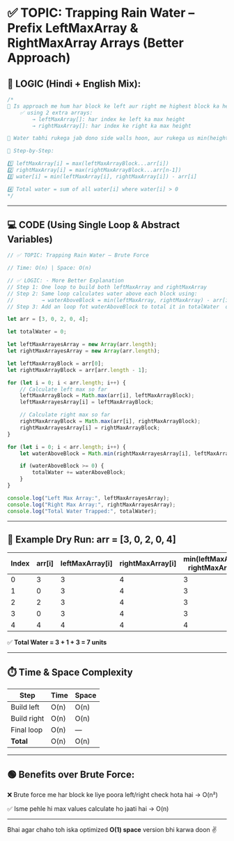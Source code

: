 # ✅ TOPIC: Trapping Rain Water – Prefix LeftMaxArray & RightMaxArray Arrays (Better Approach)

## 🔹 LOGIC (Hindi + English Mix):

```js
/*
🔸 Is approach me hum har block ke left aur right me highest block ka height pehle se hi calculate karke rakh lete hain
    ✅ using 2 extra arrays:
        → leftMaxArray[]: har index ke left ka max height
        → rightMaxArray[]: har index ke right ka max height

🔸 Water tabhi rukega jab dono side walls hoon, aur rukega us min(height of left wall, height of right wall) tak

🔹 Step-by-Step:

1️⃣ leftMaxArray[i] = max(leftMaxArrayBlock...arr[i])
2️⃣ rightMaxArray[i] = max(rightMaxArrayBlock...arr[n-1])
3️⃣ water[i] = min(leftMaxArray[i], rightMaxArray[i]) - arr[i]

4️⃣ Total water = sum of all water[i] where water[i] > 0
*/
```

---

## 💻 CODE (Using Single Loop & Abstract Variables)

```js
// ✅ TOPIC: Trapping Rain Water – Brute Force

// Time: O(n) | Space: O(n)

// ✅ LOGIC: - More Better Explanation
// Step 1: One loop to build both leftMaxArray and rightMaxArray
// Step 2: Same loop calculates water above each block using:
//         → waterAboveBlock = min(leftMaxArray, rightMaxArray) - arr[i]
// Step 3: Add an loop fot waterAboveBlock to total it in totalWater  only if it's positive

let arr = [3, 0, 2, 0, 4];

let totalWater = 0;

let leftMaxArrayesArray = new Array(arr.length);
let rightMaxArrayesArray = new Array(arr.length);

let leftMaxArrayBlock = arr[0];
let rightMaxArrayBlock = arr[arr.length - 1];

for (let i = 0; i < arr.length; i++) {
    // Calculate left max so far
    leftMaxArrayBlock = Math.max(arr[i], leftMaxArrayBlock);
    leftMaxArrayesArray[i] = leftMaxArrayBlock;

    // Calculate right max so far 
    rightMaxArrayBlock = Math.max(arr[i], rightMaxArrayBlock);
    rightMaxArrayesArray[i] = rightMaxArrayBlock;
}

for (let i = 0; i < arr.length; i++) {
    let waterAboveBlock = Math.min(rightMaxArrayesArray[i], leftMaxArrayesArray[i]) - arr[i];

    if (waterAboveBlock >= 0) {
        totalWater += waterAboveBlock;
    }
}

console.log("Left Max Array:", leftMaxArrayesArray);
console.log("Right Max Array:", rightMaxArrayesArray);
console.log("Total Water Trapped:", totalWater);
```

---

## 📘 Example Dry Run: arr = [3, 0, 2, 0, 4]

| Index | arr[i] | leftMaxArray[i] | rightMaxArray[i] | min(leftMaxArray, rightMaxArray) | water |
|-------|--------|------------|-------------|-------------------------|--------|
|   0   |   3    |     3      |      4      |           3             |   0    |
|   1   |   0    |     3      |      4      |           3             |   3    |
|   2   |   2    |     3      |      4      |           3             |   1    |
|   3   |   0    |     3      |      4      |           3             |   3    |
|   4   |   4    |     4      |      4      |           4             |   0    |

✅ **Total Water = 3 + 1 + 3 = 7 units**

---

## ⏱️ Time & Space Complexity

| Step         | Time  | Space |
|--------------|-------|--------|
| Build left   | O(n)  | O(n)   |
| Build right  | O(n)  | O(n)   |
| Final loop   | O(n)  | —      |
| **Total**    | O(n)  | O(n)   |

---

## 🟢 Benefits over Brute Force:

❌ Brute force me har block ke liye poora left/right check hota hai → O(n²)

✅ Isme pehle hi max values calculate ho jaati hai → O(n)

---

Bhai agar chaho toh iska optimized **O(1) space** version bhi karwa doon ✌️
